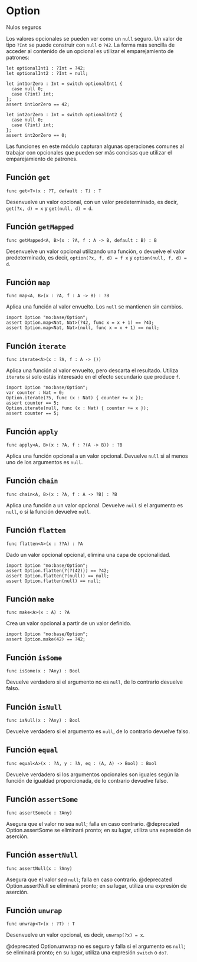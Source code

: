 # Option

Nulos seguros

Los valores opcionales se pueden ver como un `null` seguro. Un valor de tipo
`?Int` se puede construir con `null` o `?42`. La forma más sencilla de acceder
al contenido de un opcional es utilizar el emparejamiento de patrones:

```motoko
let optionalInt1 : ?Int = ?42;
let optionalInt2 : ?Int = null;

let int1orZero : Int = switch optionalInt1 {
  case null 0;
  case (?int) int;
};
assert int1orZero == 42;

let int2orZero : Int = switch optionalInt2 {
  case null 0;
  case (?int) int;
};
assert int2orZero == 0;
```

Las funciones en este módulo capturan algunas operaciones comunes al trabajar
con opcionales que pueden ser más concisas que utilizar el emparejamiento de
patrones.

## Función `get`

```motoko no-repl
func get<T>(x : ?T, default : T) : T
```

Desenvuelve un valor opcional, con un valor predeterminado, es decir,
`get(?x, d) = x` y `get(null, d) = d`.

## Función `getMapped`

```motoko no-repl
func getMapped<A, B>(x : ?A, f : A -> B, default : B) : B
```

Desenvuelve un valor opcional utilizando una función, o devuelve el valor
predeterminado, es decir, `option(?x, f, d) = f x` y `option(null, f, d) = d`.

## Función `map`

```motoko no-repl
func map<A, B>(x : ?A, f : A -> B) : ?B
```

Aplica una función al valor envuelto. Los `null` se mantienen sin cambios.

```motoko
import Option "mo:base/Option";
assert Option.map<Nat, Nat>(?42, func x = x + 1) == ?43;
assert Option.map<Nat, Nat>(null, func x = x + 1) == null;
```

## Función `iterate`

```motoko no-repl
func iterate<A>(x : ?A, f : A -> ())
```

Aplica una función al valor envuelto, pero descarta el resultado. Utiliza
`iterate` si solo estás interesado en el efecto secundario que produce `f`.

```motoko
import Option "mo:base/Option";
var counter : Nat = 0;
Option.iterate(?5, func (x : Nat) { counter += x });
assert counter == 5;
Option.iterate(null, func (x : Nat) { counter += x });
assert counter == 5;
```

## Función `apply`

```motoko no-repl
func apply<A, B>(x : ?A, f : ?(A -> B)) : ?B
```

Aplica una función opcional a un valor opcional. Devuelve `null` si al menos uno
de los argumentos es `null`.

## Función `chain`

```motoko no-repl
func chain<A, B>(x : ?A, f : A -> ?B) : ?B
```

Aplica una función a un valor opcional. Devuelve `null` si el argumento es
`null`, o si la función devuelve `null`.

## Función `flatten`

```motoko no-repl
func flatten<A>(x : ??A) : ?A
```

Dado un valor opcional opcional, elimina una capa de opcionalidad.

```motoko
import Option "mo:base/Option";
assert Option.flatten(?(?(42))) == ?42;
assert Option.flatten(?(null)) == null;
assert Option.flatten(null) == null;
```

## Función `make`

```motoko no-repl
func make<A>(x : A) : ?A
```

Crea un valor opcional a partir de un valor definido.

```motoko
import Option "mo:base/Option";
assert Option.make(42) == ?42;
```

## Función `isSome`

```motoko no-repl
func isSome(x : ?Any) : Bool
```

Devuelve verdadero si el argumento no es `null`, de lo contrario devuelve falso.

## Función `isNull`

```motoko no-repl
func isNull(x : ?Any) : Bool
```

Devuelve verdadero si el argumento es `null`, de lo contrario devuelve falso.

## Función `equal`

```motoko no-repl
func equal<A>(x : ?A, y : ?A, eq : (A, A) -> Bool) : Bool
```

Devuelve verdadero si los argumentos opcionales son iguales según la función de
igualdad proporcionada, de lo contrario devuelve falso.

## Función `assertSome`

```motoko no-repl
func assertSome(x : ?Any)
```

Asegura que el valor no sea `null`; falla en caso contrario. @deprecated
Option.assertSome se eliminará pronto; en su lugar, utiliza una expresión de
aserción.

## Función `assertNull`

```motoko no-repl
func assertNull(x : ?Any)
```

Asegura que el valor _sea_ `null`; falla en caso contrario. @deprecated
Option.assertNull se eliminará pronto; en su lugar, utiliza una expresión de
aserción.

## Función `unwrap`

```motoko no-repl
func unwrap<T>(x : ?T) : T
```

Desenvuelve un valor opcional, es decir, `unwrap(?x) = x`.

@deprecated Option.unwrap no es seguro y falla si el argumento es `null`; se
eliminará pronto; en su lugar, utiliza una expresión `switch` o `do?`.
